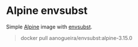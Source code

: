 # Alpine envsubst

Simple [Alpine](https://hub.docker.com/_/alpine?tab=tags&page=1&name=3.15.0) image
with [envsubst](https://linux.die.net/man/1/envsubst).

> docker pull aanogueira/envsubst:alpine-3.15.0
